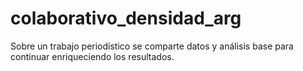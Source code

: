 # colaborativo_densidad_arg
Sobre un trabajo periodístico se comparte datos y análisis base para continuar enriqueciendo los resultados. 
